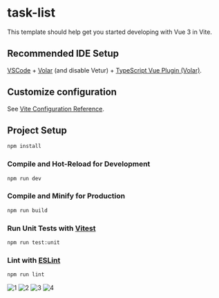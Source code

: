 # task-list

This template should help get you started developing with Vue 3 in Vite.

## Recommended IDE Setup

[VSCode](https://code.visualstudio.com/) + [Volar](https://marketplace.visualstudio.com/items?itemName=Vue.volar) (and disable Vetur) + [TypeScript Vue Plugin (Volar)](https://marketplace.visualstudio.com/items?itemName=Vue.vscode-typescript-vue-plugin).

## Customize configuration

See [Vite Configuration Reference](https://vitejs.dev/config/).

## Project Setup

```sh
npm install
```

### Compile and Hot-Reload for Development

```sh
npm run dev
```

### Compile and Minify for Production

```sh
npm run build
```

### Run Unit Tests with [Vitest](https://vitest.dev/)

```sh
npm run test:unit
```

### Lint with [ESLint](https://eslint.org/)

```sh
npm run lint
```
![1](https://user-images.githubusercontent.com/87428073/214101646-a8d8dcfb-9ff0-4794-b6e9-25171857577e.png)
![2](https://user-images.githubusercontent.com/87428073/214101714-be257c69-dc1e-4671-9359-3e3a9148fe73.png)
![3](https://user-images.githubusercontent.com/87428073/214101749-e1f27670-7ab9-470d-96f8-c1654ca1996d.png)
![4](https://user-images.githubusercontent.com/87428073/214101787-e443113a-5c97-4835-8bdd-d0365fe5859e.png)

